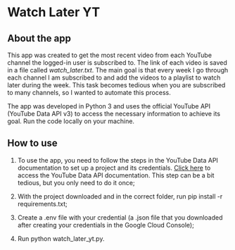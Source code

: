 # Watch Later YT
## About the app

This app was created to get the most recent video from each YouTube channel the logged-in user is subscribed to. The link of each video is saved in a file called _watch_later.txt_. The main goal is that every week I go through each channel I am subscribed to and add the videos to a playlist to watch later during the week. This task becomes tedious when you are subscribed to many channels, so I wanted to automate this process.

The app was developed in Python 3 and uses the official YouTube API (YouTube Data API v3) to access the necessary information to achieve its goal.
Run the code locally on your machine.

## How to use

1. To use the app, you need to follow the steps in the YouTube Data API documentation to set up a project and its credentials. [Click here](https://developers.google.com/youtube/v3/quickstart/python?hl=pt-br) to access the YouTube Data API documentation. This step can be a bit tedious, but you only need to do it once;

2. With the project downloaded and in the correct folder, run pip install -r requirements.txt;

3. Create a .env file with your credential (a .json file that you downloaded after creating your credentials in the Google Cloud Console);

4. Run python watch_later_yt.py.

